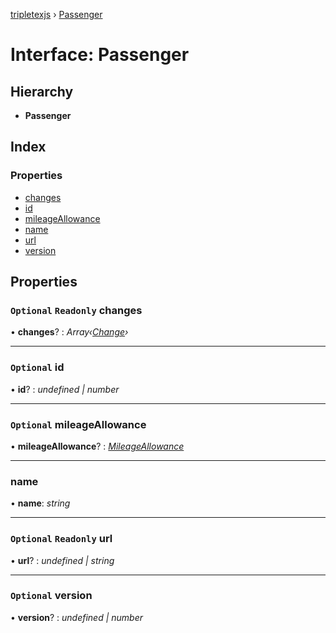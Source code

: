 [tripletexjs](../README.md) › [Passenger](passenger.md)

# Interface: Passenger

## Hierarchy

* **Passenger**

## Index

### Properties

* [changes](passenger.md#optional-readonly-changes)
* [id](passenger.md#optional-id)
* [mileageAllowance](passenger.md#optional-mileageallowance)
* [name](passenger.md#name)
* [url](passenger.md#optional-readonly-url)
* [version](passenger.md#optional-version)

## Properties

### `Optional` `Readonly` changes

• **changes**? : *Array‹[Change](../modules/change.md)›*

___

### `Optional` id

• **id**? : *undefined | number*

___

### `Optional` mileageAllowance

• **mileageAllowance**? : *[MileageAllowance](mileageallowance.md)*

___

###  name

• **name**: *string*

___

### `Optional` `Readonly` url

• **url**? : *undefined | string*

___

### `Optional` version

• **version**? : *undefined | number*
